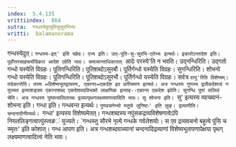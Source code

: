 ```yaml
---
index:  5.4.135
vrittiindex:  864
sutra:  गन्धस्येदुत्पूतिसुसुरभिभ्यः
vritti:  balamanorama 
---
```


गन्धस्येदुत्। `गन्धस्य-इत्' इति च्छेदः। एभ्य इति। उत्-पूति-सु-सुरभि-एतेभ्यः इत्यर्थः। इकारोऽन्तादेश इति। पूर्वोत्तरसाहचर्यादिकार आदेश एवेति भावः। समासान्ताधिकारात् `आदेः परस्ये'ति न भवति। उद्नन्धिरिति। उद्गतो गन्धो यस्येति विग्रहः। पूतिगन्धिरिति। पूतिशब्दोऽसुरबौ। पूर्तिर्गन्धो यस्येति विग्रहः। सुगन्धिरिति। शोभनो गन्धो यस्येति विग्रहः। पूतिगन्धिरिति। पूतिशब्दोऽसुरभौ। पूर्तिर्गन्धो यस्येति विग्रहः। सर्वत्र `वायु'रिति विशेष्यम्। तदेकान्तेति। तस्य =विशेष्यभूतद्रव्यस्य, एकान्तः=एकदेश इव प्रतीयमान इत्यर्थः। अत्र गन्धस्य गुणस्य द्रव्यैकदेशत्वं न युज्यत इत्याशङ्क्य एकान्तशब्द एकदेशवदविभक्ते लाक्षणिक इत्याह--एकान्त एकदेश इवेति। सुगन्धि पुष्पं सलिलं चेति। अत्र गन्धस्य पुष्पात्सलिलाच्च द्रव्यात्पृथगलक्ष्यमाणत्वादिति भावः। सु शोभना इति। `सु' इत्यस्य व्याख्यानं-शोभना इति। गन्धा इति। गन्धवन्त इत्यर्थः। `गुणवचनेभ्यो मतुपो लुगिष्टः' इति लुक्। द्रव्याणीति। चन्दनादीनीत्यर्थः। `गन्धा' इत्यस्य विशेष्यमेतत्। गन्धशब्दस्य नपुंसकद्रव्यविशेषणत्वेऽपि नियतलिङ्गत्वात्पुंस्त्व#ं युज्यते। `गन्धस्तु सौरभे नृत्ये गन्धके गर्वलेशयोः। स एव द्रव्यवचनो बहुत्वे पुंसि च स्मृतः' इति कोशात्। गन्ध आपण इति। अत्र गन्धशब्दवाच्यानां चन्दनादिद्रव्याणां विशेष्यभूतापणापेक्षया पृथग् लक्ष्यमाणत्वादित्त्वं नेति भावः। 

